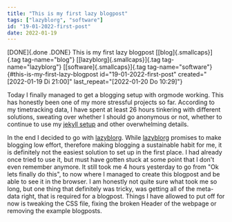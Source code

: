 ```yaml
---
title: "This is my first lazy blogpost"
tags: ["lazyblorg", "software"]
id: "19-01-2022-first-post"
date: 2022-01-19
---
```


[DONE]{.done .DONE} This is my first lazy blogpost [[blog]{.smallcaps}]{.tag tag-name="blog"} [[lazyblorg]{.smallcaps}]{.tag tag-name="lazyblorg"} [[software]{.smallcaps}]{.tag tag-name="software"} {#this-is-my-first-lazy-blogpost id="19-01-2022-first-post" created="[2022-01-19 Di 21:00]" last_repeat="[2022-01-20 Do 10:29]"}


Today I finally managed to get a blogging setup with orgmode working.
This has honestly been one of my more stressful projects so far.
According to my timetracking data, I have spent at least 26 hours
tinkering with different solutions, sweating over whether I should go
anonymous or not, whether to continue to use my [jekyll
setup](https://github.com/sonofhypnos/blog) and other overwhelming
details.

In the end I decided to go with
[lazyblorg](https://github.com/novoid/lazyblorg). While
[lazyblorg](https://github.com/novoid/lazyblorg) promises to make
blogging low effort, therefore making blogging a sustainable habit for
me, it is definitely not the easiest solution to set up in the first
place. I had already once tried to use it, but must have gotten stuck at
some point that I don't even remember anymore. It still took me 4 hours
yesterday to go from "Ok lets finally do this", to now where I managed
to create this blogpost and be able to see it in the browser. I am
honestly not quite sure what took me so long, but one thing that
definitely was tricky, was getting all of the meta-data right, that is
required for a blogpost. Things I have allowed to put off for now is
tweaking the CSS file, fixing the broken Header of the webpage or
removing the example blogposts.
